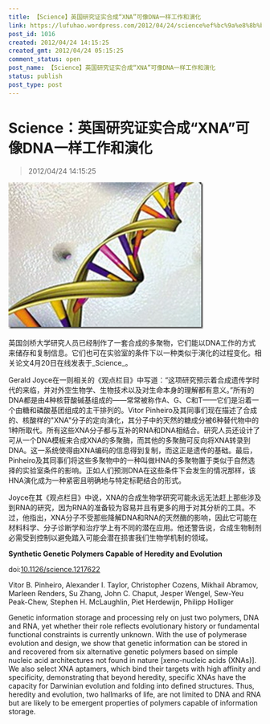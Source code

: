 ```yaml
---
title: 【Science】英国研究证实合成“XNA”可像DNA一样工作和演化
link: https://lufuhao.wordpress.com/2012/04/24/science%ef%bc%9a%e8%8b%b1%e5%9b%bd%e7%a0%94%e7%a9%b6%e8%af%81%e5%ae%9e%e5%90%88%e6%88%90xna%e5%8f%af%e5%83%8fdna%e4%b8%80%e6%a0%b7%e5%b7%a5%e4%bd%9c%e5%92%8c%e6%bc%94%e5%8c%96/
post_id: 1016
created: 2012/04/24 14:15:25
created_gmt: 2012/04/24 05:15:25
comment_status: open
post_name: 【Science】英国研究证实合成“XNA”可像DNA一样工作和演化
status: publish
post_type: post
---
```


# Science：英国研究证实合成“XNA”可像DNA一样工作和演化

> 2012/04/24 14:15:25

![20120424-141525-0001](/assets/images/20120424-141525-0001.jpg)

英国剑桥大学研究人员已经制作了一套合成的多聚物，它们能以DNA工作的方式来储存和复制信息。它们也可在实验室的条件下以一种类似于演化的过程变化。相关论文4月20日在线发表于_Science_。 

Gerald Joyce在一则相关的《观点栏目》中写道：“这项研究预示着合成遗传学时代的来临，并对外空生物学、生物技术以及对生命本身的理解都有意义。”所有的 DNA都是由4种核苷酸碱基组成的——常常被称作A、G、C和T——它们是沿着一个由糖和磷酸基团组成的主干排列的。Vitor Pinheiro及其同事们现在描述了合成的、核酸样的"XNA"分子的定向演化，其分子中的天然的糖成分被6种替代物中的1种所取代。所有这些XNA分子都与互补的RNA和DNA相结合。研究人员还设计了可从一个DNA模板来合成XNA的多聚酶，而其他的多聚酶可反向将XNA转录到DNA。这一系统使得由XNA编码的信息得到复制，而这正是遗传的基础。最后，Pinheiro及其同事们将这些多聚物中的一种叫做HNA的多聚物置于类似于自然选择的实验室条件的影响。正如人们预测DNA在这些条件下会发生的情况那样，该HNA演化成为一种紧密且明确地与特定标靶结合的形式。 

Joyce在其《观点栏目》中说，XNA的合成生物学研究可能永远无法赶上那些涉及到RNA的研究，因为RNA的准备较为容易并且有更多的用于对其分析的工具。不过，他指出，XNA分子不受那些降解DNA和RNA的天然酶的影响，因此它可能在材料科学、分子诊断学和治疗学上有不同的潜在应用。他还警告说，合成生物制剂必需受到控制以避免踏入可能会潜在损害我们生物学机制的领域。 

 

**Synthetic Genetic Polymers Capable of Heredity and Evolution**

doi:[10.1126/science.1217622](http://dx.doi.org/doi:10.1126/science.1217622)

Vitor B. Pinheiro, Alexander I. Taylor, Christopher Cozens, Mikhail Abramov, Marleen Renders, Su Zhang, John C. Chaput, Jesper Wengel, Sew-Yeu Peak-Chew, Stephen H. McLaughlin, Piet Herdewijn, Philipp Holliger 

Genetic information storage and processing rely on just two polymers, DNA and RNA, yet whether their role reflects evolutionary history or fundamental functional constraints is currently unknown. With the use of polymerase evolution and design, we show that genetic information can be stored in and recovered from six alternative genetic polymers based on simple nucleic acid architectures not found in nature \[xeno-nucleic acids (XNAs)\]. We also select XNA aptamers, which bind their targets with high affinity and specificity, demonstrating that beyond heredity, specific XNAs have the capacity for Darwinian evolution and folding into defined structures. Thus, heredity and evolution, two hallmarks of life, are not limited to DNA and RNA but are likely to be emergent properties of polymers capable of information storage.
